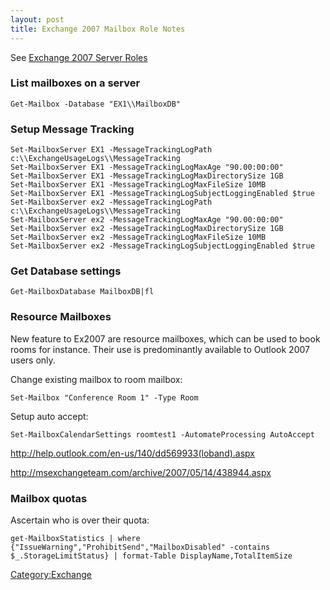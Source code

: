 ```yaml
---
layout: post 
title: Exchange 2007 Mailbox Role Notes
---
```


See [Exchange 2007 Server Roles](Exchange_2007_Server_Roles "wikilink")

### List mailboxes on a server

    Get-Mailbox -Database "EX1\\MailboxDB"

### Setup Message Tracking

    Set-MailboxServer EX1 -MessageTrackingLogPath c:\\ExchangeUsageLogs\\MessageTracking
    Set-MailboxServer EX1 -MessageTrackingLogMaxAge "90.00:00:00"
    Set-MailboxServer EX1 -MessageTrackingLogMaxDirectorySize 1GB
    Set-MailboxServer EX1 -MessageTrackingLogMaxFileSize 10MB
    Set-MailboxServer EX1 -MessageTrackingLogSubjectLoggingEnabled $true
    Set-MailboxServer ex2 -MessageTrackingLogPath c:\\ExchangeUsageLogs\\MessageTracking
    Set-MailboxServer ex2 -MessageTrackingLogMaxAge "90.00:00:00"
    Set-MailboxServer ex2 -MessageTrackingLogMaxDirectorySize 1GB
    Set-MailboxServer ex2 -MessageTrackingLogMaxFileSize 10MB
    Set-MailboxServer ex2 -MessageTrackingLogSubjectLoggingEnabled $true

### Get Database settings

    Get-MailboxDatabase MailboxDB|fl

### Resource Mailboxes

New feature to Ex2007 are resource mailboxes, which can be used to book
rooms for instance. Their use is predominantly available to Outlook 2007
users only.

Change existing mailbox to room mailbox:

    Set-Mailbox "Conference Room 1" -Type Room

Setup auto accept:

    Set-MailboxCalendarSettings roomtest1 -AutomateProcessing AutoAccept

<http://help.outlook.com/en-us/140/dd569933(loband).aspx>

<http://msexchangeteam.com/archive/2007/05/14/438944.aspx>

### Mailbox quotas

Ascertain who is over their quota:

    get-MailboxStatistics | where {"IssueWarning","ProhibitSend","MailboxDisabled" -contains $_.StorageLimitStatus} | format-Table DisplayName,TotalItemSize

[Category:Exchange](Category:Exchange "wikilink")
